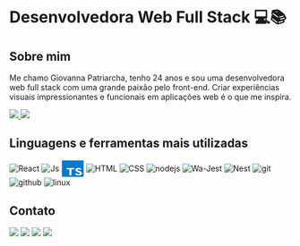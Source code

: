   <h1>Desenvolvedora Web Full Stack 💻📚</h1>
  
  <h2>
    Sobre mim
  </h2>
  <p> Me chamo Giovanna Patriarcha, tenho 24 anos e sou uma desenvolvedora web full stack com uma grande paixão pelo front-end. Criar experiências visuais impressionantes e funcionais em aplicações web é o que me inspira. </p>
 

<div>
  <a href="https://github.com/giovannapox">
    <img height="150em" src="https://github-readme-stats.vercel.app/api?username=giovannapox&count_private=true&include_all_commits=true&show_icons=true&theme=dracula&hide_border=false&show_owner=true"/>
    <img height="150em" src="https://github-readme-stats.vercel.app/api/top-langs/?username=giovannapox&theme=dracula&hide_border=false&&layout=compact"/>
  </a>
</div>

<div>
  <h2>Linguagens e ferramentas mais utilizadas</h2>
  <img align="center" alt="React" height="30" width="40" src="https://img.shields.io/badge/React-20232a.svg?logo=react&logoColor=%2361DAFB">
  <img align="center" alt="Js" height="30" width="40" src="https://img.shields.io/badge/TypeScript-007ACC.svg?logo=typescript&logoColor=white">
  <img align="center" alt="Ts" height="30" width="40" src="https://raw.githubusercontent.com/devicons/devicon/master/icons/typescript/typescript-plain.svg">
  <img align="center" alt="HTML" height="30" width="40" src="https://img.shields.io/badge/HTML-E34F26.svg?logo=html5&logoColor=white">
  <img align="center" alt="CSS" height="30" width="40" src="https://img.shields.io/badge/CSS-1572B6.svg?logo=css3&logoColor=white">
  <img align="center" alt="nodejs" height="30" width="40" src="https://cdn.worldvectorlogo.com/logos/nodejs-icon.svg">
  <img align="center" alt="Wa-Jest" height="30" width="40" src="https://img.shields.io/badge/Jest-C21325.svg?logo=jest&logoColor=white">
  <img align="center" alt="Nest" height="30" width="40" src="https://static-00.iconduck.com/assets.00/nestjs-icon-2048x2040-3rrvcej8.png">
  <img align="center" alt="git" height="30" width="40" src="https://img.shields.io/badge/Git-F05033.svg?logo=git&logoColor=white">
  <img align="center" alt="github" height="35" width="35" src="https://cdn-icons-png.flaticon.com/512/25/25231.png">
  <img align="center" alt="linux" height="30" width="40" src="https://img.shields.io/badge/Linux-FCC624.svg?logo=linux&logoColor=white">
</div>

<div>
  <h2>Contato</h2>
  <a href="https://www.instagram.com/giovannapox/" target="_blank"><img src="https://img.shields.io/badge/-Instagram-%23E4405F?style=for-the-badge&logo=instagram&logoColor=white" target="_blank"></a>
  <a href="https://www.linkedin.com/in/giovanna-patriarcha-b90a9a259/" target="_blank"><img src="https://img.shields.io/badge/-LinkedIn-%230077B5?style=for-the-badge&logo=linkedin&logoColor=white" target="_blank"></a> 
  <a href="https://www.twitch.tv/giovannaptc" target="_blank"><img src="https://img.shields.io/badge/Twitch-9146FF?style=for-the-badge&logo=twitch&logoColor=white" target="_blank"></a>
  <a href="mailto:giovannad1clonius@gmail.com"><img src="https://img.shields.io/badge/-Gmail-%23333?style=for-the-badge&logo=gmail&logoColor=white" target="_blank"></a>
</div>
